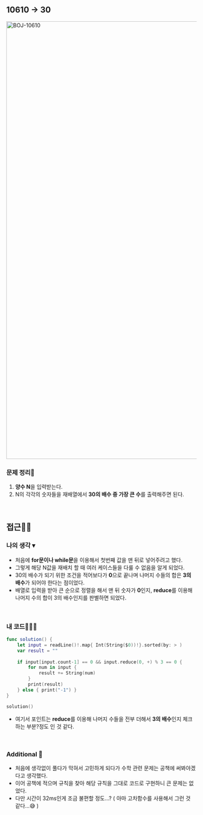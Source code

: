 ## 10610 → 30
<img width="1159" alt="BOJ-10610" src="https://user-images.githubusercontent.com/64394744/164044721-50b9b1a3-e230-4641-9fe0-0a088d657ba2.png">


### 문제 정리📝
1. **양수 N**을 입력받는다.
2. N의 각각의 숫자들을 재배열에서 **30의 배수 중 가장 큰 수**를 출력해주면 된다.
</br>

## 접근🚶🏻
### 나의 생각 ▾
* 처음에 **for문이나 while문**을 이용해서 첫번째 값을 맨 뒤로 넣어주려고 했다.
* 그렇게 해당 N값을 재배치 할 때 여러 케이스들을 다룰 수 없음을 알게 되었다.
* 30의 배수가 되기 위한 조건을 적어보다가 **0**으로 끝나며 나머지 수들의 합은 **3의 배수**가 되어야 한다는 점이었다.
* 배열로 입력을 받아 큰 순으로 정렬을 해서 맨 뒤 숫자가 **0**인지, **reduce**를 이용해 나머지 수의 합이 3의 배수인지를 판별하면 되었다.
</br>


### 내 코드👨🏻‍💻
```swift
func solution() {
    let input = readLine()!.map{ Int(String($0))!}.sorted(by: > )
    var result = ""
    
    if input[input.count-1] == 0 && input.reduce(0, +) % 3 == 0 {
        for num in input {
            result += String(num)
        }
        print(result)
    } else { print("-1") }
}

solution()
```

 - 여기서 포인트는 **reduce**를 이용해 나머지 수들을 전부 더해서 **3의 배수**인지 체크하는 부분?정도 인 것 같다.

</br>



### Additional 📂

 - 처음에 생각없이 풀다가 막혀서 고민하게 되다가 수학 관련 문제는 공책에 써봐야겠다고 생각했다.
 - 이어 공책에 적으며 규칙을 찾아 해당 규칙을 그대로 코드로 구현하니 큰 문제는 없었다.
 - 다만 시간이 32ms인게 조금 불편할 정도...? ( 아마 고차함수를 사용해서 그런 것 같다...😅 )
